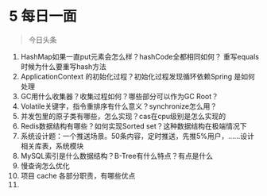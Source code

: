 # 5 每日一面

> 今日头条

1. HashMap如果一直put元素会怎么样？hashCode全都相同如何？ 重写equals时候为什么要重写hash方法
2. ApplicationContext 的初始化过程？初始化过程发现循环依赖Spring 是如何处理
3. GC用什么收集器？收集过程如何？哪些部分可以作为GC Root？
4. Volatile关键字，指令重排序有什么意义？synchronize怎么用？
5. 并发包里的原子类有哪些，怎么实现？cas在cpu级别是怎么实现的
6. Redis数据结构有哪些？如何实现Sorted set？这种数据结构在极端情况下
7. 系统设计题：一个推送场景。50条内容，定时推送，先推5%用户，……设计相关库表，系统模块
8. MySQL索引是什么数据结构？B-Tree有什么特点？有点是什么
9. 慢查询怎么优化
10. 项目 cache 各部分职责，有哪些优点
11. 
